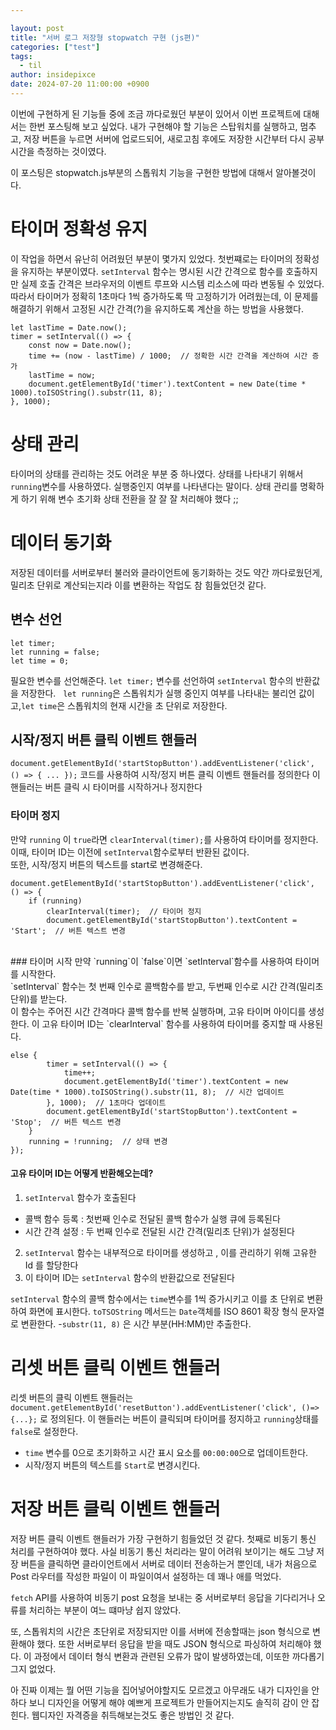 ```yaml
---

layout: post
title: "서버 로그 저장형 stopwatch 구현 (js편)"
categories: ["test"]
tags:
  - til
author: insidepixce
date: 2024-07-20 11:00:00 +0900
---
```


이번에 구현하게 된 기능들 중에 조금 까다로웠던 부분이 있어서 이번 프로젝트에 대해서는 한번 포스팅해 보고 싶었다.
내가 구현해야 할 기능은 스탑워치를 실행하고, 멈추고, 저장 버튼을 누르면 서버에 업로드되어, 새로고침 후에도 저장한 시간부터 다시 공부시간을 측정하는 것이였다. 

이 포스팅은 stopwatch.js부분의 스톱워치 기능을 구현한 방법에 대해서 알아볼것이다.

# 타이머 정확성 유지 

이 작업을 하면서 유난히 어려웠던 부분이 몇가지 있었다. 첫번쨰로는 타이머의 정확성을 유지하는 부분이였다. `setInterval` 함수는 명시된 시간 간격으로 함수를 호출하지만 실제 호출 간격은 브라우저의 이벤트 루프와 시스템 리소스에 따라 변동될 수 있었다. 따라서 타이머가 정확히 1초마다 1씩 증가하도록 딱 고정하기가 어려웠는데, 이 문제를 해결하기 위해서 고정된 시간 간격(?)을 유지하도록 계산을 하는 방법을 사용했다. 

```
let lastTime = Date.now();
timer = setInterval(() => {
    const now = Date.now();
    time += (now - lastTime) / 1000;  // 정확한 시간 간격을 계산하여 시간 증가
    lastTime = now;
    document.getElementById('timer').textContent = new Date(time * 1000).toISOString().substr(11, 8);
}, 1000);
```

# 상태 관리 
타이머의 상태를 관리하는 것도 어려운 부분 중 하나였다. 상태를 나타내기 위해서 `running`변수를 사용하였다. 실행중인지 여부를 나타낸다는 말이다. 상태 관리를 명확하게 하기 위해 변수 초기화 상태 전환을 잘 잘 잘 처리해야 했다 ;;

# 데이터 동기화 
저장된 데이터를 서버로부터 불러와 클라이언트에 동기화하는 것도 약간 까다로웠던게, 밀리초 단위로 계산되는지라 이를 변환하는 작업도 참 힘들었던것 같다. 
 
## 변수 선언
```
let timer;
let running = false;
let time = 0;
```
필요한 변수를 선언해준다. 
`let timer;` 변수를 선언하여 `setInterval` 함수의 반환값을 저장한다.  
`let running`은 스톱워치가 실행 중인지 여부를 나타내는 불리언 값이고,`let time`은 스톱워치의 현재 시간을 초 단위로 저장한다. 


## 시작/정지 버튼 클릭 이벤트 핸들러 
`document.getElementById('startStopButton').addEventListener('click', () => { ... });` 코드를 사용하여 시작/정지 버튼 클릭 이벤트 핸들러를 정의한다
이 핸들러는 버튼 클릭 시 타이머를 시작하거나 정지한다 

### 타이머 정지 
만약 `running` 이 `true`라면 `clearInterval(timer);`를 사용하여 타이머를 정지한다. 
<br>이때, 타이머 ID는 이전에 `setInterval`함수로부터 반환된 값이다. <br>또한, 시작/정지 버튼의 텍스트를 start로 변경해준다.
<br>
```
document.getElementById('startStopButton').addEventListener('click', () => {
    if (running) 
        clearInterval(timer);  // 타이머 정지
        document.getElementById('startStopButton').textContent = 'Start';  // 버튼 텍스트 변경
```
<br>
### 타이머 시작
만약 `running`이 `false`이면  `setInterval`함수를 사용하여 타이머를 시작한다. <br>
`setInterval` 함수는 첫 번째 인수로 콜백함수를 받고, 두번째 인수로 시간 간격(밀리초 단위)를 받는다. 
<br>이 함수는 주어진 시간 간격마다 콜백 함수를 반복 실행하며, 고유 타이머 아이디를 생성한다. 
이 고유 타이머 ID는 `clearInterval` 함수를 사용하여 타이머를 중지할 때 사용된다. 

```
else {
        timer = setInterval(() => {
            time++;
            document.getElementById('timer').textContent = new Date(time * 1000).toISOString().substr(11, 8);  // 시간 업데이트
        }, 1000);  // 1초마다 업데이트
        document.getElementById('startStopButton').textContent = 'Stop';  // 버튼 텍스트 변경
    }
    running = !running;  // 상태 변경
});
```
#### 고유 타이머 ID는 어떻게 반환해오는데? 

1. `setInterval` 함수가 호출된다 
- 콜백 함수 등록 : 첫번째 인수로 전달된 콜백 함수가 실행 큐에 등록된다
- 시간 간격 설정 : 두 번째 인수로 전달된 시간 간격(밀리초 단위)가 설정된다
2. `setInterval` 함수는 내부적으로 타이머를 생성하고 , 이를 관리하기 위해 고유한 Id 를 할당한다
3. 이 타이머 ID는 `setInterval` 함수의 반환값으로 전달된다

`setInterval` 함수의 콜백 함수에서는 `time`변수를 1씩 증가시키고 이를 초 단위로 변환하여 화면에 표시한다. 
`toTSOString` 메서드는 `Date`객체를 ISO 8601 확장 형식 문자열로 변환한다. 
-`substr(11, 8)` 은 시간 부분(HH:MM)만 추출한다. 

# 리셋 버튼 클릭 이벤트 핸들러 
리셋 버튼의 클릭 이벤트 핸들러는 `document.getElementById('resetButton').addEventListener('click', ()=> {...};` 로 정의된다. 이 핸들러는 버튼이 클릭되며 타이머를 정지하고 `running`상태를 `false`로 설정한다. 
- `time` 변수를 0으로 초기화하고 시간 표시 요소를 `00:00:00`으로 업데이트한다. 
- 시작/정지 버튼의 텍스트를 `Start`로 변경시킨다.

# 저장 버튼 클릭 이벤트 핸들러 

저장 버튼 클릭 이벤트 핸들러가 가장 구현하기 힘들었던 것 같다. 첫째로 비동기 통신 처리를 구현하여야 했다. 사실 비동기 통신 처리라는 말이 어려워 보이기는 해도 그냥 저장 버튼을 클릭하면 클라이언트에서 서버로 데이터 전송하는거 뿐인데, 내가 처음으로 Post 라우터를 작성한 파일이 이 파일이여서 설정하는 데 꽤나 애를 먹었다. 

`fetch` API를 사용하여 비동기 post 요청을 보내는 중 서버로부터 응답을 기다리거나 오류를 처리하는 부분이 여느 떄마냥 쉽지 않았다. 

또, 스톱워치의 시간은 초단위로 저장되지만 이를 서버에 전송할때는 json 형식으로 변환해야 했다. 또한 서버로부터 응답을 받을 때도 JSON 형식으로 파싱하여 처리해야 했다. 이 과정에서 데이터 형식 변환과 관련된 오류가 많이 발생하였는데, 이또한 까다롭기 그지 없었다. 


아 진짜 이제는 뭘 어떤 기능을 집어넣어야할지도 모르겠고 아무래도 내가 디자인을 안하다 보니 디자인을 어떻게 해야 예쁘게 프로젝트가 만들어지는지도 솔직히 감이 안 잡힌다. 웹디자인 자격증을 취득해보는것도 좋은 방법인 것 같다. 

